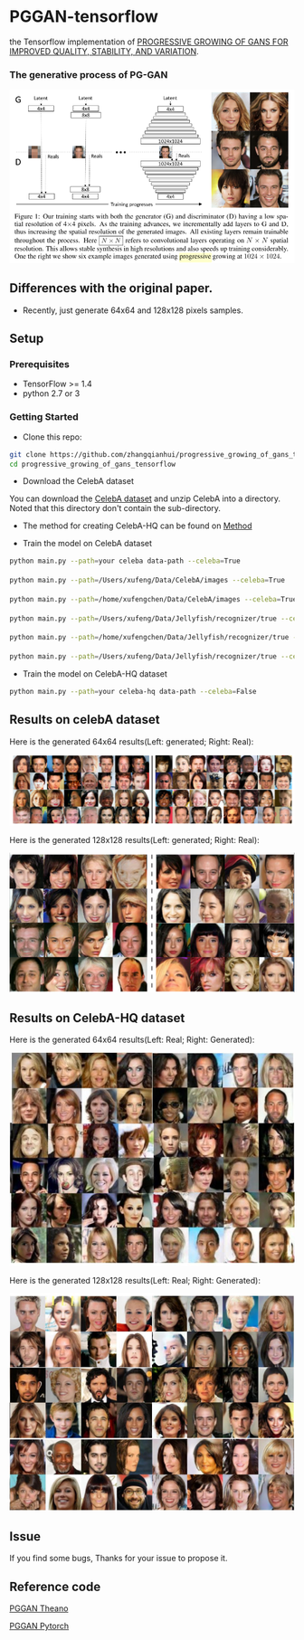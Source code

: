 # PGGAN-tensorflow
the Tensorflow implementation of [PROGRESSIVE GROWING OF GANS FOR IMPROVED QUALITY, STABILITY, AND VARIATION](https://arxiv.org/abs/1710.10196).

### The generative process of PG-GAN

<p align="center">
  <img src="/images/figure.png">
</p>

## Differences with the original paper.

- Recently, just generate 64x64 and 128x128 pixels samples.

## Setup

### Prerequisites

- TensorFlow >= 1.4
- python 2.7 or 3

### Getting Started
- Clone this repo:
```bash
git clone https://github.com/zhangqianhui/progressive_growing_of_gans_tensorflow.git
cd progressive_growing_of_gans_tensorflow
```
- Download the CelebA dataset

You can download the [CelebA dataset](https://www.dropbox.com/sh/8oqt9vytwxb3s4r/AAB06FXaQRUNtjW9ntaoPGvCa?dl=0) 
and unzip CelebA into a directory. Noted that this directory don't contain the sub-directory.

- The method for creating CelebA-HQ can be found on [Method](https://github.com/github-pengge/PyTorch-progressive_growing_of_gans#how-to-create-celeba-hq-dataset)

- Train the model on CelebA dataset

```bash
python main.py --path=your celeba data-path --celeba=True

python main.py --path=/Users/xufeng/Data/CelebA/images --celeba=True

python main.py --path=/home/xufengchen/Data/CelebA/images --celeba=True

python main.py --path=/Users/xufeng/Data/Jellyfish/recognizer/true --celeba=True

python main.py --path=/home/xufengchen/Data/Jellyfish/recognizer/true --celeba=True

python main.py --path=/Users/xufeng/Data/Jellyfish/recognizer/true --celeba=True --batch_size=32 --max_iters=40000 --step_by_save_sample=5000 --step_by_save_weights=10000

```

- Train the model on CelebA-HQ dataset

```bash
python main.py --path=your celeba-hq data-path --celeba=False
```

## Results on celebA dataset
Here is the generated 64x64 results(Left: generated; Right: Real):

<p align="center">
  <img src="/images/sample.png">
</p>

Here is the generated 128x128 results(Left: generated; Right: Real):
<p align="center">
  <img src="/images/sample_128.png">
</p>


## Results on CelebA-HQ dataset
Here is the generated 64x64 results(Left: Real; Right: Generated):

<p align="center">
  <img src="/images/hs_sample_64.jpg">
</p>

Here is the generated 128x128 results(Left: Real; Right: Generated):
<p align="center">
  <img src="/images/hs_sample_128.jpg">
</p>

## Issue
 If you find some bugs, Thanks for your issue to propose it.
    
## Reference code

[PGGAN Theano](https://github.com/tkarras/progressive_growing_of_gans)

[PGGAN Pytorch](https://github.com/github-pengge/PyTorch-progressive_growing_of_gans)
